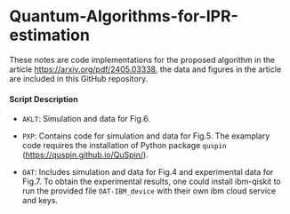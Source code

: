 # Quantum-Algorithms-for-IPR-estimation

These notes are code implementations for the proposed algorithm in the article https://arxiv.org/pdf/2405.03338, the data and figures in the article are included in this GitHub repository.

#### Script Description
* `AKLT`: Simulation and data for Fig.6.

* `PXP`: Contains code for simulation and data for Fig.5. The examplary code requires the installation of Python package `quspin` (https://quspin.github.io/QuSpin/).
  
* `OAT`: Includes simulation and data for Fig.4 and experimental data for Fig.7. To obtain the experimental results, one could install ibm-qiskit to run the provided file `OAT-IBM_device` with their own ibm cloud service and keys.


